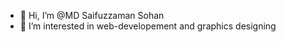- 👋 Hi, I’m @MD Saifuzzaman Sohan
- 👀 I’m interested in web-developement and graphics designing


<!---
MSSohan/MSSohan is a ✨ special ✨ repository because its `README.md` (this file) appears on your GitHub profile.
You can click the Preview link to take a look at your changes.
--->
